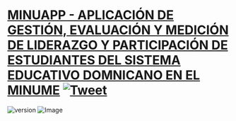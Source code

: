 # [MINUAPP - APLICACIÓN DE GESTIÓN, EVALUACIÓN Y MEDICIÓN DE LIDERAZGO Y PARTICIPACIÓN DE ESTUDIANTES DEL SISTEMA EDUCATIVO DOMNICANO EN EL MINUME](https://minume.minerd.gob.do/) [![Tweet](https://img.shields.io/twitter/url/http/shields.io.svg?style=social&logo=twitter)](https://twitter.com/umnurd?lang=en)

![version](https://img.shields.io/badge/version-2.0.1-blue)
![Image](https://s3.amazonaws.com/creativetim_bucket/products/499/original/soft-ui-dashboard-pro-material-ui.jpg?1632132493)
